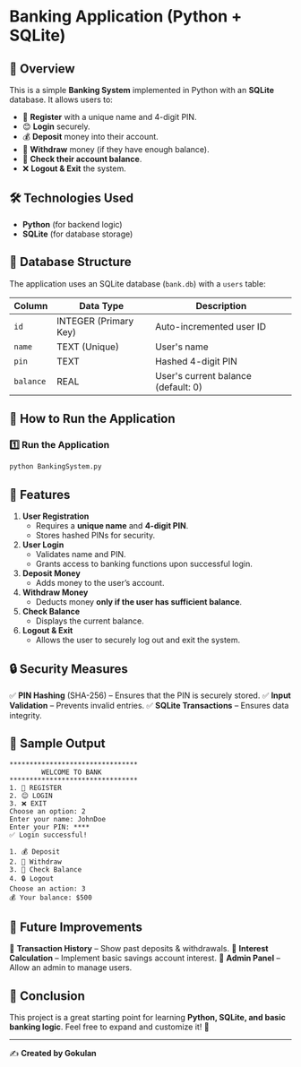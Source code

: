 # Banking Application (Python + SQLite)

## 📌 Overview

This is a simple **Banking System** implemented in Python with an **SQLite** database. It allows users to:

- 🥳 **Register** with a unique name and 4-digit PIN.
- 😊 **Login** securely.
- 💰 **Deposit** money into their account.
- 💸 **Withdraw** money (if they have enough balance).
- 🏦 **Check their account balance**.
- ❌ **Logout & Exit** the system.

## 🛠️ Technologies Used

- **Python** (for backend logic)
- **SQLite** (for database storage)

## 📂 Database Structure

The application uses an SQLite database (`bank.db`) with a `users` table:

| Column    | Data Type             | Description                         |
| --------- | --------------------- | ----------------------------------- |
| `id`      | INTEGER (Primary Key) | Auto-incremented user ID            |
| `name`    | TEXT (Unique)         | User's name                         |
| `pin`     | TEXT                  | Hashed 4-digit PIN                  |
| `balance` | REAL                  | User's current balance (default: 0) |

## 🚀 How to Run the Application

### 1️⃣ **Run the Application**

```sh
python BankingSystem.py
```

## 🏦 Features

1. **User Registration**
   - Requires a **unique name** and **4-digit PIN**.
   - Stores hashed PINs for security.
2. **User Login**
   - Validates name and PIN.
   - Grants access to banking functions upon successful login.
3. **Deposit Money**
   - Adds money to the user’s account.
4. **Withdraw Money**
   - Deducts money **only if the user has sufficient balance**.
5. **Check Balance**
   - Displays the current balance.
6. **Logout & Exit**
   - Allows the user to securely log out and exit the system.

## 🔒 Security Measures

✅ **PIN Hashing** (SHA-256) – Ensures that the PIN is securely stored. ✅ **Input Validation** – Prevents invalid entries. ✅ **SQLite Transactions** – Ensures data integrity.

## 📸 Sample Output

```
********************************
        WELCOME TO BANK         
********************************
1. 🥳 REGISTER
2. 😊 LOGIN
3. ❌ EXIT
Choose an option: 2
Enter your name: JohnDoe
Enter your PIN: ****
✅ Login successful!

1. 💰 Deposit
2. 💸 Withdraw
3. 🏦 Check Balance
4. 🔒 Logout
Choose an action: 3
💰 Your balance: $500
```

## 📌 Future Improvements

🔹 **Transaction History** – Show past deposits & withdrawals. 🔹 **Interest Calculation** – Implement basic savings account interest. 🔹 **Admin Panel** – Allow an admin to manage users.

## 🎯 Conclusion

This project is a great starting point for learning **Python, SQLite, and basic banking logic**. Feel free to expand and customize it! 🚀

---

✍️ **Created by Gokulan**

